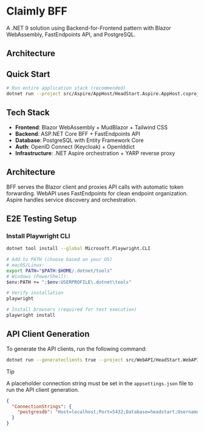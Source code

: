 # Claimly BFF

A .NET 9 solution using Backend-for-Frontend pattern with Blazor WebAssembly, FastEndpoints API, and PostgreSQL.

## Architecture



## Quick Start

```bash
# Run entire application stack (recommended)
dotnet run --project src/Aspire/AppHost/HeadStart.Aspire.AppHost.csproj
```

## Tech Stack

- **Frontend**: Blazor WebAssembly + MudBlazor + Tailwind CSS
- **Backend**: ASP.NET Core BFF + FastEndpoints API
- **Database**: PostgreSQL with Entity Framework Core
- **Auth**: OpenID Connect (Keycloak) + OpenIddict
- **Infrastructure**: .NET Aspire orchestration + YARP reverse proxy

## Architecture

BFF serves the Blazor client and proxies API calls with automatic token forwarding. WebAPI uses FastEndpoints for clean endpoint organization. Aspire handles service discovery and orchestration.

## E2E Testing Setup

### Install Playwright CLI
```bash
dotnet tool install --global Microsoft.Playwright.CLI

# Add to PATH (choose based on your OS)
# macOS/Linux:
export PATH="$PATH:$HOME/.dotnet/tools"
# Windows (PowerShell):
$env:PATH += ";$env:USERPROFILE\.dotnet\tools"

# Verify installation
playwright

# Install browsers (required for test execution)
playwright install
```

## API Client Generation

To generate the API clients, run the following command:

```bash
dotnet run --generateclients true --project src/WebAPI/HeadStart.WebAPI.csproj
```

> [!TIP]
> A placeholder connection string must be set in the `appsettings.json` file to  run the API client generation.

```json
{
  "ConnectionStrings": {
    "postgresdb": "Host=localhost;Port=5432;Database=headstart;Username=postgres;Password=postgres"
  }
}
```
